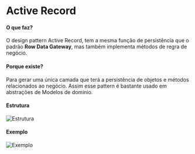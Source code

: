 # Active Record

#### O que faz?

O design pattern Active Record, tem a mesma função de persistência
que o padrão **Row Data Gateway**, mas também implementa métodos
de regra de negócio.

#### Porque existe?

Para gerar uma única camada que terá a persistência de objetos
e métodos relacionados ao negócio. Assim esse pattern é
bastante usado em abstrações de Modelos de domínio.

#### Estrutura

![Estrutura](https://i.ibb.co/d2MXRMk/estrutura-active-record.png)

#### Exemplo

![Exemplo]()
